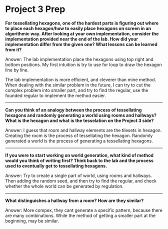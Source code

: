 # Project 3 Prep

**For tessellating hexagons, one of the hardest parts is figuring out where to place each hexagon/how to easily place hexagons on screen in an algorithmic way.
After looking at your own implementation, consider the implementation provided near the end of the lab.
How did your implementation differ from the given one? What lessons can be learned from it?**

Answer:
The lab implementation place the hexagons using top right and bottom positions.
My first intuition is try to use for loop to draw the hexagon line by line.

The lab implementation is more efficient, and cleverer than mine method. When dealing with the
similar problem in the future, I can try to cut the complex problem into smaller part, and try to find
the regular, use the founded regular to implement the method easier.

-----

**Can you think of an analogy between the process of tessellating hexagons and randomly generating a world using rooms and hallways?
What is the hexagon and what is the tesselation on the Project 3 side?**

Answer:
I guess that room and hallway elements are the tilesets in hexagon. Creating the room is the process of 
tessellating the hexagon. Randomly generated a world is the process of generating a tessellating
hexagons.

-----
**If you were to start working on world generation, what kind of method would you think of writing first? 
Think back to the lab and the process used to eventually get to tessellating hexagons.**

Answer:
Try to create a single part of world, using rooms and hallways. Then adding the random seed, 
and then try to find the regular, and check whether the whole world can be generated by regulation. 

-----
**What distinguishes a hallway from a room? How are they similar?**

Answer:
More compex, they cant generate a specific pattern, because there are many combinations.
While the method of getting a smaller part at the beginning, may be similar. 